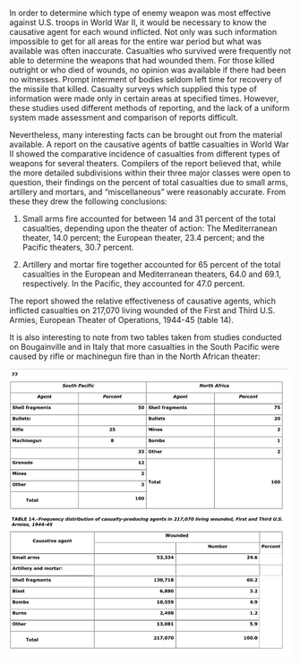 In order to determine which type of enemy weapon was most effective against U.S. troops in World War II, it would be necessary to know the causative agent for each wound inflicted. Not only was such information impossible to get for all areas for the entire war period but what was available was often inaccurate. Casualties who survived were frequently not able to determine the weapons that had wounded them. For those killed outright or who died of wounds, no opinion was available if there had been no witnesses. Prompt interment of bodies seldom left time for recovery of the missile that killed. Casualty surveys which supplied this type of information were made only in certain areas at specified times. However, these studies used different methods of reporting, and the lack of a uniform system made assessment and comparison of reports difficult.

Nevertheless, many interesting facts can be brought out from the material available. A report on the causative agents of battle casualties in World War II showed the comparative incidence of casualties from different types of weapons for several theaters. Compilers of the report believed that, while the more detailed subdivisions within their three major classes were open to question, their findings on the percent of total casualties due to small arms, artillery and mortars, and “miscellaneous” were reasonably accurate. From these they drew the following conclusions:

1. Small arms fire accounted for between 14 and 31 percent of the total casualties, depending upon the theater of action: The Mediterranean theater, 14.0 percent; the European theater, 23.4 percent; and the Pacific theaters, 30.7 percent.

2. Artillery and mortar fire together accounted for 65 percent of the total casualties in the European and Mediterranean theaters, 64.0 and 69.1, respectively. In the Pacific, they accounted for 47.0 percent.

The report showed the relative effectiveness of causative agents, which inflicted casualties on 217,070 living wounded of the First and Third U.S. Armies, European Theater of Operations, 1944-45 (table 14).

It is also interesting to note from two tables taken from studies conducted on Bougainville and in Italy that more casualties in the South Pacific were caused by rifle or machinegun fire than in the North African theater:

![causative agents table](./Causative_Agents_Casualties_WWII.png)